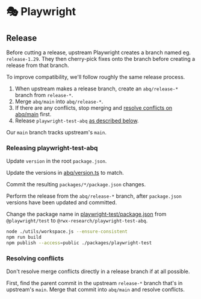 # 🎭 Playwright

## Release

Before cutting a release, upstream Playwright creates a branch named eg. `release-1.29`.
They then cherry-pick fixes onto the branch before creating a release from that branch.

To improve compatibility, we'll follow roughly the same release process.

1. When upstream makes a release branch, create an `abq/release-*` branch from `release-*`.
1. Merge `abq/main` into `abq/release-*`.
  1. If there are any conflicts, stop merging and [resolve conflicts on abq/main](#resolving-conflicts) first.
1. Release `playwright-test-abq` [as described below](#releasing-playwright-test-abq).

Our `main` branch tracks upstream's `main`.

### Releasing playwright-test-abq

Update `version` in the root `package.json`.

Update the versions in [abq/version.ts](./packages/playwright-test/src/abq/version.ts) to match.

Commit the resulting `packages/*/package.json` changes.

Perform the release from the `abq/release-*` branch, after `package.json` versions
have been updated and committed.

Change the package name in [playwright-test/package.json](./packages/playwright-test/package.json) 
from `@playwright/test` to `@rwx-research/playwright-test-abq`.

```bash
node ./utils/workspace.js --ensure-consistent
npm run build
npm publish --access=public ./packages/playwright-test
```

### Resolving conflicts

Don't resolve merge conflicts directly in a release branch if at all possible.

First, find the parent commit in the upstream `release-*` branch that's in upstream's `main`.
Merge that commit into `abq/main` and resolve conflicts.
